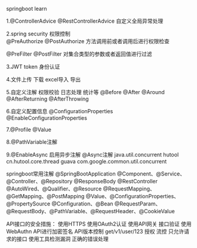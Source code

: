 springboot learn

1.@ControllerAdvice @RestControllerAdvice 自定义全局异常处理

2.spring security 权限控制  
@PreAuthorize @PostAuthorize  方法调用前或者调用后进行权限检查

@PreFilter @PostFilter        对集合类型的参数或者返回值进行过滤

3.JWT token 身份认证

4.文件上传 下载   excel导入 导出

5.自定义注解 权限校验 日志处理 统计等
@Before @After @Around @AfterReturning @AfterThrowing

6.自定义配置信息
@ConfigurationProperties  @EnableConfigurationProperties

7.@Profile @Value

8.@PathVariable注解

9.@EnableAsync 启用异步注解    @Async注解
java.util.concurrent
hutool cn.hutool.core.thread
guava  com.google.common.util.concurrent

springboot常用注解
@SpringBootApplication
@Component、@Service、@Controller、@Repository
@ResponseBody
@RestController
@AutoWired、@Qualifier、@Resource
@RequestMapping、@GetMapping、@PostMapping
@Value、@ConfigurationProperties、@PropertySource
@Configuration、@Bean
@RequestParam、@RequestBody、@PathVariable、@RequestHeader、@CookieValue


API接口的安全措施：
使用HTTPS  使用OAuth2认证 使用API网关
接口验证
使用WebAuthn
API进行加密签名
API版本控制   get/v1/user/123
授权 流控
只允许请求的接口
使用工具检测漏洞
正确的错误处理


